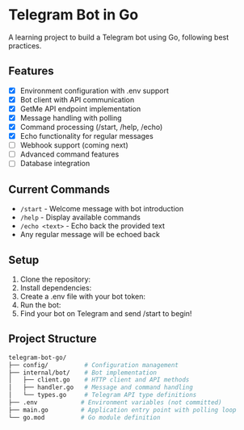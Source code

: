 # Telegram Bot in Go

A learning project to build a Telegram bot using Go, following best practices.

## Features

- [x] Environment configuration with .env support
- [x] Bot client with API communication
- [x] GetMe API endpoint implementation
- [x] Message handling with polling
- [x] Command processing (/start, /help, /echo)
- [x] Echo functionality for regular messages
- [ ] Webhook support (coming next)
- [ ] Advanced command features
- [ ] Database integration

## Current Commands

- `/start` - Welcome message with bot introduction
- `/help` - Display available commands
- `/echo <text>` - Echo back the provided text
- Any regular message will be echoed back

## Setup

1. Clone the repository:
2. Install dependencies:  
3. Create a .env file with your bot token:  
4. Run the bot:  
5. Find your bot on Telegram and send /start to begin!  

## Project Structure
```bash
telegram-bot-go/
├── config/          # Configuration management
├── internal/bot/    # Bot implementation
│   ├── client.go    # HTTP client and API methods
│   ├── handler.go   # Message and command handling
│   └── types.go     # Telegram API type definitions
├── .env            # Environment variables (not committed)
├── main.go         # Application entry point with polling loop
└── go.mod          # Go module definition
```



